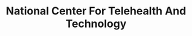 ---
# This topic lives at
# https://digital.gov/topics/national-center-for-telehealth-and-technology

slug: "national-center-for-telehealth-and-technology"

# Topic Title
title: "National Center For Telehealth And Technology"

# description — keep it short and clear
summary: ""


# Weight
weight: 1

# For more information on managing topics,
# see https://github.com/GSA/digitalgov.gov/wiki
---